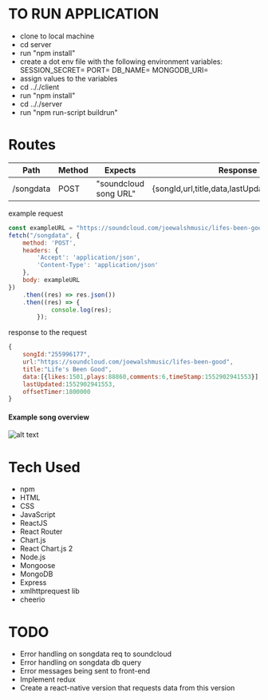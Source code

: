 # TO RUN APPLICATION 
- clone to local machine
- cd server
- run "npm install"
- create a dot env file with the following environment variables:
SESSION_SECRET=
PORT=
DB_NAME=
MONGODB_URI=
- assign values to the variables
- cd .././client
- run "npm install"
- cd .././server
- run "npm run-script buildrun"

# Routes
| Path|Method|Expects|Response|
| --- | --- | --- | --- |
| /songdata | POST | "soundcloud song URL" | {songId,url,title,data,lastUpdated,offsetTimer} |


example request
```javascript
const exampleURL = "https://soundcloud.com/joewalshmusic/lifes-been-good";
fetch("/songdata", {
    method: 'POST',
    headers: {
        'Accept': 'application/json',
        'Content-Type': 'application/json'
    },
    body: exampleURL
})
    .then((res) => res.json())
    .then((res) => {
            console.log(res);
        });
```
response to the request
```javascript
{ 
    songId:"255996177",
    url:"https://soundcloud.com/joewalshmusic/lifes-been-good",
    title:"Life's Been Good",
    data:[{likes:1501,plays:88860,comments:6,timeStamp:1552902941553}], //<-will contain all the data collected on a song
    lastUpdated:1552902941553,
    offsetTimer:1800000
}
```
#### Example song overview
![alt text](https://i.imgur.com/hh6ISe9.png)

# Tech Used
- npm
- HTML
- CSS
- JavaScript
- ReactJS
- React Router
- Chart.js
- React Chart.js 2
- Node.js
- Mongoose
- MongoDB
- Express
- xmlhttprequest lib
- cheerio

# TODO 
- Error handling on songdata req to soundcloud
- Error handling on songdata db query
- Error messages being sent to front-end
- Implement redux
- Create a react-native version that requests data from this version 

